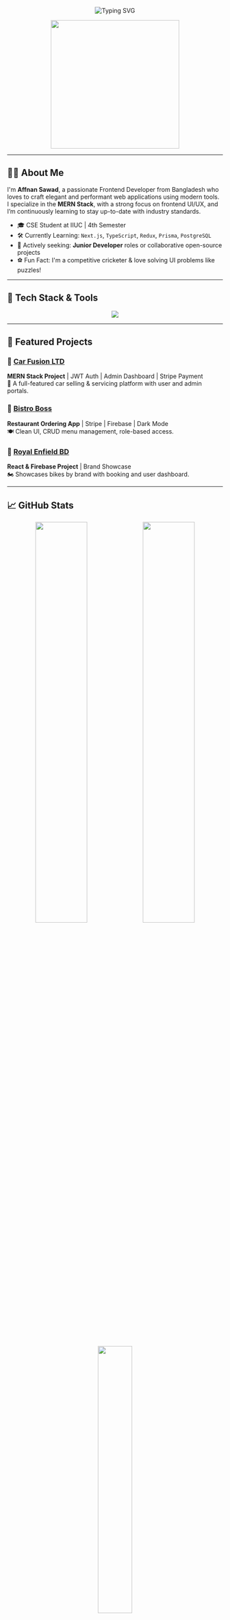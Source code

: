 <!-- Header Banner -->
<p align="center">
  <img src="https://readme-typing-svg.demolab.com?font=Fira+Code&size=28&duration=3000&pause=1500&color=3F78E0&center=true&vCenter=true&width=940&lines=Hi%2C+I'm+Affnan+Sawad+👋;A+Frontend+Developer+%7C+MERN+Stack+Learner;Welcome+to+my+Tech+Universe+🚀" alt="Typing SVG" />
</p>

<!-- Profile Image -->
<p align="center">
  <img src="https://firebasestorage.googleapis.com/v0/b/flexi-coding.appspot.com/o/dempgi7-520f8d5f-63d4-4453-8822-dbc149ae27f8.gif?alt=media&token=91c0c7b2-93c3-4029-b011-1a8703c5730d" width="300px" />
</p>

---

## 🧑‍💻 About Me

I'm **Affnan Sawad**, a passionate Frontend Developer from Bangladesh who loves to craft elegant and performant web applications using modern tools.  
I specialize in the **MERN Stack**, with a strong focus on frontend UI/UX, and I’m continuously learning to stay up-to-date with industry standards.

- 🎓 CSE Student at IIUC | 4th Semester  
- 🛠 Currently Learning: `Next.js`, `TypeScript`, `Redux`, `Prisma`, `PostgreSQL`  
- 🤝 Actively seeking: **Junior Developer** roles or collaborative open-source projects  
- ⚽ Fun Fact: I'm a competitive cricketer & love solving UI problems like puzzles!  

---

## 🚀 Tech Stack & Tools

<p align="center">
  <img src="https://skillicons.dev/icons?i=html,css,tailwind,bootstrap,js,ts,react,nextjs,redux,nodejs,express,mongodb,mysql,firebase,figma,git,github,vscode" />
</p>

---

## 📌 Featured Projects

### 🔹 [Car Fusion LTD](https://github.com/AffnanSawad/car-fusion-client)  
**MERN Stack Project** | JWT Auth | Admin Dashboard | Stripe Payment  
🔧 A full-featured car selling & servicing platform with user and admin portals.

### 🔹 [Bistro Boss](https://github.com/AffnanSawad/bistro-boss-client)  
**Restaurant Ordering App** | Stripe | Firebase | Dark Mode  
🍽️ Clean UI, CRUD menu management, role-based access.

### 🔹 [Royal Enfield BD](https://github.com/AffnanSawad/royal-enfield-client)  
**React & Firebase Project** | Brand Showcase  
🏍️ Showcases bikes by brand with booking and user dashboard.

---

## 📈 GitHub Stats

<p align="center">
  <img src="https://github-readme-streak-stats.herokuapp.com?user=AffnanSawad&theme=tokyonight&hide_border=true" width="49%" />
  <img src="https://github-readme-stats.vercel.app/api?username=AffnanSawad&show_icons=true&theme=tokyonight&hide_border=true&count_private=true" width="49%" />
</p>

<p align="center">
  <img src="https://github-readme-stats.vercel.app/api/top-langs/?username=AffnanSawad&layout=compact&theme=tokyonight&hide_border=true" width="40%" />
</p>

---

## 🌐 Connect with Me

<p align="center">
  <a href="mailto:affnansawad2002@gmail.com"><img src="https://img.shields.io/badge/Gmail-D14836?style=for-the-badge&logo=gmail&logoColor=white" /></a>
  <a href="https://www.facebook.com/Affnan.sawad"><img src="https://img.shields.io/badge/Facebook-1877F2?style=for-the-badge&logo=facebook&logoColor=white" /></a>
  <a href="https://www.instagram.com/iamaffnan_sawad"><img src="https://img.shields.io/badge/Instagram-E4405F?style=for-the-badge&logo=instagram&logoColor=white" /></a>
</p>

---

<p align="center"><i>"Code is not just lines — it's how you design experiences. I build with precision, polish, and performance."</i></p>
